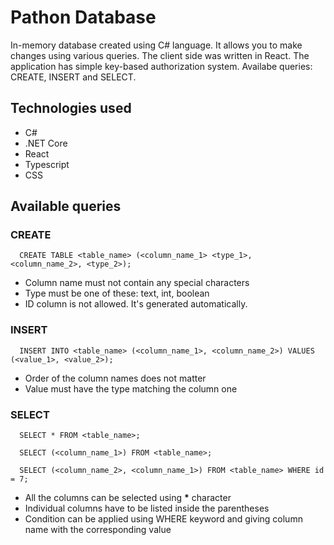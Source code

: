 # Pathon Database
In-memory database created using C# language. It allows you to make changes using various queries. The client side was written in React. The application has simple key-based authorization system. Availabe queries: CREATE, INSERT and SELECT.

## Technologies used
* C#
* .NET Core
* React
* Typescript
* CSS

## Available queries
### CREATE
```
  CREATE TABLE <table_name> (<column_name_1> <type_1>, <column_name_2>, <type_2>);
```
- Column name must not contain any special characters
- Type must be one of these: text, int, boolean
- ID column is not allowed. It's generated automatically.

### INSERT
```
  INSERT INTO <table_name> (<column_name_1>, <column_name_2>) VALUES (<value_1>, <value_2>);
```

- Order of the column names does not matter
- Value must have the type matching the column one

### SELECT
```
  SELECT * FROM <table_name>;
```

```
  SELECT (<column_name_1>) FROM <table_name>;
```

```
  SELECT (<column_name_2>, <column_name_1>) FROM <table_name> WHERE id = 7;
```

- All the columns can be selected using __*__ character
- Individual columns have to be listed inside the parentheses
- Condition can be applied using WHERE keyword and giving column name with the corresponding value
